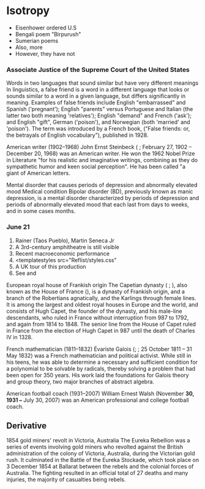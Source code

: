 # Isotropy

* Eisenhower ordered U.S
* Bengali poem "Birpurush"
* Sumerian poems
* Also, more
* However, they have not

### Associate Justice of the Supreme Court of the United States

Words in two languages that sound similar but have very different meanings
In linguistics, a false friend is a word in a different language that looks or sounds similar to a word in a given language, but differs significantly in meaning. Examples of false friends include English "embarrassed" and Spanish ('pregnant'); English "parents" versus Portuguese and Italian (the latter two both meaning 'relatives'); English "demand" and French ('ask'); and English "gift", German ('poison'), and Norwegian (both 'married' and 'poison'). The term was introduced by a French book, ("False friends: or, the betrayals of English vocabulary"), published in 1928.

American writer (1902–1968)
John Ernst Steinbeck ( ; February 27, 1902 – December 20, 1968) was an American writer. He won the 1962 Nobel Prize in Literature "for his realistic and imaginative writings, combining as they do sympathetic humor and keen social perception". He has been called "a giant of American letters.

Mental disorder that causes periods of depression and abnormally elevated mood
Medical condition<templatestyles src="Template:Infobox/styles-images. css" />
Bipolar disorder (BD), previously known as manic depression, is a mental disorder characterized by periods of depression and periods of abnormally elevated mood that each last from days to weeks, and in some cases months.

### June 21

1. Rainer (Taos Pueblo), Martin Seneca Jr
1. A 3rd-century amphitheatre is still visible
1. Recent macroeconomic performance
1. <templatestyles src="Reflist/styles.css"
1. A UK tour of this production
1. See and

European royal house of Frankish origin
The Capetian dynasty ( ; ), also known as the House of France (), is a dynasty of Frankish origin, and a branch of the Robertians agnatically, and the Karlings through female lines. It is among the largest and oldest royal houses in Europe and the world, and consists of Hugh Capet, the founder of the dynasty, and his male-line descendants, who ruled in France without interruption from 987 to 1792, and again from 1814 to 1848. The senior line from the House of Capet ruled in France from the election of Hugh Capet in 987 until the death of Charles IV in 1328.

French mathematician (1811–1832)
Évariste Galois (; ; 25 October 1811 – 31 May 1832) was a French mathematician and political activist. While still in his teens, he was able to determine a necessary and sufficient condition for a polynomial to be solvable by radicals, thereby solving a problem that had been open for 350 years. His work laid the foundations for Galois theory and group theory, two major branches of abstract algebra.

American football coach (1931–2007)
William Ernest Walsh (November **30, 1931 –** July 30, 2007) was an American professional and college football coach.

## Derivative

1854 gold miners' revolt in Victoria, Australia
The Eureka Rebellion was a series of events involving gold miners who revolted against the British administration of the colony of Victoria, Australia, during the Victorian gold rush. It culminated in the Battle of the Eureka Stockade, which took place on 3 December 1854 at Ballarat between the rebels and the colonial forces of Australia. The fighting resulted in an official total of 27 deaths and many injuries, the majority of casualties being rebels.

